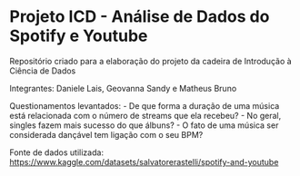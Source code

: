 # Projeto ICD - Análise de Dados do Spotify e Youtube
Repositório criado para a elaboração do projeto da cadeira de Introdução à Ciência de Dados

Integrantes: Daniele Lais, Geovanna Sandy e Matheus Bruno

Questionamentos levantados: - De que forma a duração de uma música está relacionada com o número de streams que ela recebeu?
                            - No geral, singles fazem mais sucesso do que álbuns?
                            - O fato de uma música ser considerada dançável tem ligação com o seu BPM?

Fonte de dados utilizada: https://www.kaggle.com/datasets/salvatorerastelli/spotify-and-youtube
